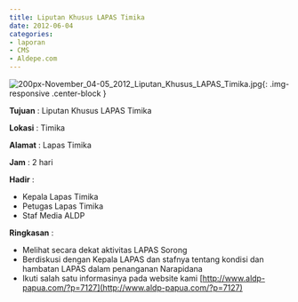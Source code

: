 ```yaml
---
title: Liputan Khusus LAPAS Timika
date: 2012-06-04
categories:
- laporan
- CMS
- Aldepe.com
---
```


![200px-November_04-05_2012_Liputan_Khusus_LAPAS_Timika.jpg](/uploads/200px-November_04-05_2012_Liputan_Khusus_LAPAS_Timika.jpg){: .img-responsive .center-block }

**Tujuan** : Liputan Khusus LAPAS Timika

**Lokasi** : Timika

**Alamat** : Lapas Timika

**Jam** : 2 hari

**Hadir** : 
* Kepala Lapas Timika
* Petugas Lapas Timika
* Staf Media ALDP

**Ringkasan** : 
* Melihat secara dekat aktivitas LAPAS Sorong
* Berdiskusi dengan Kepala LAPAS dan stafnya tentang kondisi dan hambatan LAPAS dalam penanganan Narapidana
* Ikuti salah satu informasinya pada website kami [http://www.aldp-papua.com/?p=7127](http://www.aldp-papua.com/?p=7127)
